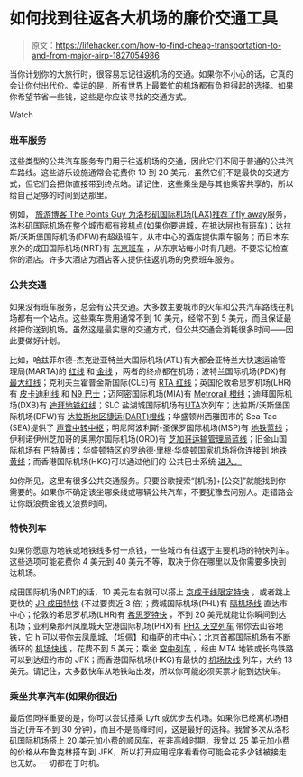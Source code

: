 # 如何找到往返各大机场的廉价交通工具

> 原文：<https://lifehacker.com/how-to-find-cheap-transportation-to-and-from-major-airp-1827054986>

当你计划你的大旅行时，很容易忘记往返机场的交通。如果你不小心的话，它真的会让你付出代价。幸运的是，所有世界上最繁忙的机场都有负担得起的选择。如果你希望节省一些钱，这些是你应该寻找的交通方式。

Watch

### **班车服务**

这些类型的公共汽车服务专门用于往返机场的交通，因此它们不同于普通的公共汽车路线。这些游乐设施通常会花费你 10 到 20 美元，虽然它们不是最快的交通方式，但它们会把你直接带到终点站。请记住，这些乘坐是与其他乘客共享的，所以给自己足够的时间到达那里。

例如， [旅游博客 The Points Guy 为洛杉矶国际机场(LAX)推荐了](https://thepointsguy.com/guide/best-ways-to-get-to-major-airports/)[fly away](https://www.lawa.org/flyaway)服务，洛杉矶国际机场在整个城市都有接机点(如果你要进城，在抵达层也有班车)；达拉斯/沃斯堡国际机场(DFW)有超级班车，从市中心的酒店提供乘车服务；而日本东京外的成田国际机场(NRT)有 [东京班车](http://www.keiseibus.co.jp/inbound/tokyoshuttle/en/) ，从东京站每小时有几趟。不要忘记检查你的酒店。许多大酒店为酒店客人提供往返机场的免费班车服务。

### **公共交通**

如果没有班车服务，总会有公共交通。大多数主要城市的火车和公共汽车路线在机场都有一个站点。这些乘车费用通常不到 10 美元，经常不到 5 美元，而且保证最终把你送到机场。虽然这是最实惠的交通方式，但公共交通会消耗很多时间——因此要做好计划。

比如，哈兹菲尔德-杰克逊亚特兰大国际机场(ATL)有大都会亚特兰大快速运输管理局(MARTA)的 [红线](https://martaguide.com/marta-red-line/) 和 [金线](https://martaguide.com/marta-gold-line/) ，两者的终点都在机场；波特兰国际机场(PDX)有 [最大红线](http://www.trimet.org/schedules/maxredline.htm)；克利夫兰霍普金斯国际(CLE)有 [RTA 红线](http://www.riderta.com/routes/redline)；英国伦敦希思罗机场(LHR)有 [皮卡迪利线](https://tfl.gov.uk/tube/route/piccadilly/) 和 [N9 巴士](https://tfl.gov.uk/bus/route/n9/)；迈阿密国际机场(MIA)有 [Metrorail 橙线](http://www.miamidade.gov/transit/miami-international-airport-station.asp)；迪拜国际机场(DXB)有 [迪拜地铁红线](https://www.dubai-online.com/transport/metro/dubai-metro-red-line/)；SLC 盐湖城国际机场有[UTA](http://www.rideuta.com/mc/?page=Bus-BusHome-Route704)次列车；达拉斯/沃斯堡国际机场(DFW)有 [达拉斯地区捷运(DART)橙线](https://dart.org/riding/dartrailorangeline.asp)；华盛顿州西雅图市的 Sea-Tac (SEA)提供了 [声音中转中枢](http://www.soundtransit.org/schedules/central-link-light-rail)；明尼阿波利斯-圣保罗国际机场(MSP)有 [地铁蓝线](http://www.metrotransit.org/blue-line-map)；伊利诺伊州芝加哥的奥黑尔国际机场(ORD)有 [芝加哥运输管理局蓝线](https://www.transitchicago.com/blueline/)；旧金山国际机场有 [巴特黄线](http://www.bart.gov/stations/sfia)；华盛顿特区的罗纳德·里根·华盛顿国家机场将你连接到 [地铁黄线](http://www.wmata.com/rail/station_detail.cfm?station_id=93)；而香港国际机场(HKG)可以通过他们的 公共巴士系统 [进入。](http://www.hongkongairport.com/en/transport/to-from-airport/public-buses.page)

如你所见，这里有很多公共交通服务。只要谷歌搜索“[机场]+[公交]”就能找到你需要的。如果你不确定该坐哪条线或哪辆公共汽车，不要犹豫去问别人。走错路会让你既浪费金钱又浪费时间。

### 特快列车

如果你愿意为地铁或地铁线多付一点钱，一些城市有往返于主要机场的特快列车。这些选项可能花费你 4 美元到 40 美元不等，取决于你在哪里以及你需要多快到达机场。

成田国际机场(NRT)的话，10 美元左右就可以搭上 [京成干线限定特快](http://www.keisei.co.jp/keisei/tetudou/skyliner/us/nrt_access/tokkyu.php) ，或者跳上更快的 [JR 成田特快](http://www.jreast.co.jp/e/nex/) (不过要贵近 3 倍)；费城国际机场(PHL)有 [隔机场线](http://www.septa.org/schedules/rail/w/AIR_0.html) 直达市中心；伦敦的希思罗机场(LHR)有 [希思罗特快](https://www.heathrow.com/transport-and-directions) ，不到 20 美元就能让你瞬间到达机场；亚利桑那州凤凰城天空港国际机场(PHX)有 [PHX 天空列车](http://skyharbor.com/phxskytrain/) 带你去山谷地铁，它 h 可以带你去凤凰城、【坦佩】和梅萨的市中心；北京首都国际机场有不断循环的 [机场快线](https://explorebj.com/subway/pedia/line/airport/) ，花费不到 5 美元；乘坐 [空中列车](http://web.mta.info/mta/airtrain.htm) ，经由 MTA 地铁或长岛铁路可以到达纽约市的 JFK；而香港国际机场(HKG)有最快的 [机场快线](http://www.mtr.com.hk/en/customer/services/airport_express_index_tourist.html) 列车，大约 13 美元。请记住，大多数快车从地铁站出发，所以你可能必须买票才能到达快车。

### 乘坐共享汽车(如果你很近)

最后但同样重要的是，你可以尝试搭乘 Lyft 或优步去机场。如果你已经离机场相当近(开车不到 30 分钟)，而且不是高峰时间，这是最好的选择。我曾多次从洛杉矶国际机场搭上 20 美元加小费的顺风车，在非高峰时期，我曾以 25 美元加小费的价格从布鲁克林搭车到 JFK，所以打开应用程序看看你可能会花多少钱被接走也无妨。一切都在于时机。